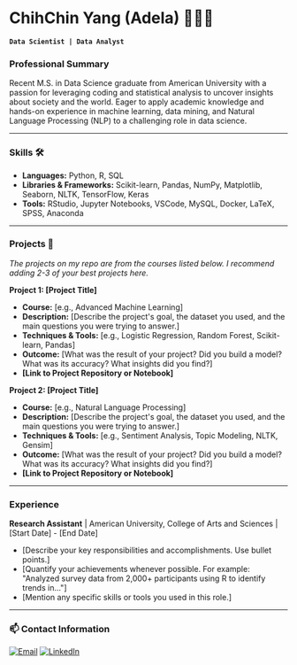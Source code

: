 # ChihChin Yang (Adela) 🧑🏻‍💻
**`Data Scientist | Data Analyst`**

### Professional Summary

Recent M.S. in Data Science graduate from American University with a passion for leveraging coding and statistical analysis to uncover insights about society and the world. Eager to apply academic knowledge and hands-on experience in machine learning, data mining, and Natural Language Processing (NLP) to a challenging role in data science.

---

### Skills 🛠️

*   **Languages:** Python, R, SQL
*   **Libraries & Frameworks:** Scikit-learn, Pandas, NumPy, Matplotlib, Seaborn, NLTK, TensorFlow, Keras
*   **Tools:** RStudio, Jupyter Notebooks, VSCode, MySQL, Docker, LaTeX, SPSS, Anaconda

---

### Projects 🌱

*The projects on my repo are from the courses listed below. I recommend adding 2-3 of your best projects here.*

**Project 1: [Project Title]**
*   **Course:** [e.g., Advanced Machine Learning]
*   **Description:** [Describe the project's goal, the dataset you used, and the main questions you were trying to answer.]
*   **Techniques & Tools:** [e.g., Logistic Regression, Random Forest, Scikit-learn, Pandas]
*   **Outcome:** [What was the result of your project? Did you build a model? What was its accuracy? What insights did you find?]
*   **[Link to Project Repository or Notebook]**

**Project 2: [Project Title]**
*   **Course:** [e.g., Natural Language Processing]
*   **Description:** [Describe the project's goal, the dataset you used, and the main questions you were trying to answer.]
*   **Techniques & Tools:** [e.g., Sentiment Analysis, Topic Modeling, NLTK, Gensim]
*   **Outcome:** [What was the result of your project? Did you build a model? What was its accuracy? What insights did you find?]
*   **[Link to Project Repository or Notebook]**

---

### Experience

**Research Assistant** | American University, College of Arts and Sciences | [Start Date] - [End Date]

*   [Describe your key responsibilities and accomplishments. Use bullet points.]
*   [Quantify your achievements whenever possible. For example: "Analyzed survey data from 2,000+ participants using R to identify trends in..."]
*   [Mention any specific skills or tools you used in this role.]

---

### 📫 Contact Information

[![Email](https://custom-icon-badges.demolab.com/badge/-Email%20Me-teal?style=for-the-badge&logo=mail&logoColor=white)](mailto:adelayang1997@gmail.com?subject=Contact%20from%20GitHub&body=Hi%20Adela,%0A%0AI%20am%20reaching%20out%20because%20.%20.%20.)
[![LinkedIn](https://img.shields.io/badge/LinkedIn-0077B5?style=for-the-badge&logo=linkedin&logoColor=white)](https://www.linkedin.com/in/adela-yang-710607153)
